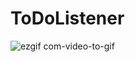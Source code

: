 # ToDoListener
![ezgif com-video-to-gif](https://github.com/SHAKTHI-VEL/ToDoListener/assets/93870684/2367cad7-6273-426f-ad91-f49710bdc720)
